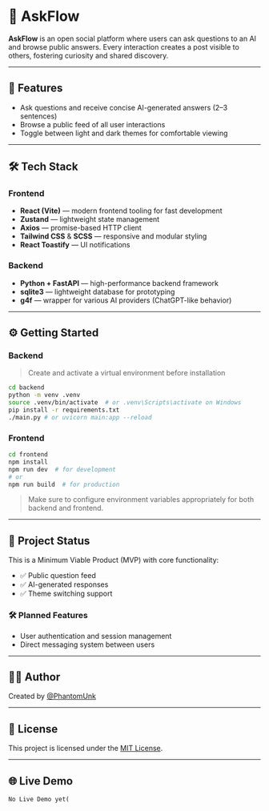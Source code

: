 # 🧠 AskFlow

**AskFlow** is an open social platform where users can ask questions to an AI and browse public answers. Every interaction creates a post visible to others, fostering curiosity and shared discovery.

---

## 🚀 Features

* Ask questions and receive concise AI-generated answers (2–3 sentences)
* Browse a public feed of all user interactions
* Toggle between light and dark themes for comfortable viewing

---

## 🛠 Tech Stack

### Frontend

* **React (Vite)** — modern frontend tooling for fast development
* **Zustand** — lightweight state management
* **Axios** — promise-based HTTP client
* **Tailwind CSS** & **SCSS** — responsive and modular styling
* **React Toastify** — UI notifications

### Backend

* **Python + FastAPI** — high-performance backend framework
* **sqlite3** — lightweight database for prototyping
* **g4f** — wrapper for various AI providers (ChatGPT-like behavior)

---

## ⚙️ Getting Started

### Backend

> Create and activate a virtual environment before installation

```bash
cd backend
python -m venv .venv
source .venv/bin/activate  # or .venv\Scripts\activate on Windows
pip install -r requirements.txt
./main.py # or uvicorn main:app --reload
```

### Frontend

```bash
cd frontend
npm install
npm run dev  # for development
# or
npm run build  # for production
```

> Make sure to configure environment variables appropriately for both backend and frontend.

---

## 📌 Project Status

This is a Minimum Viable Product (MVP) with core functionality:

* ✅ Public question feed
* ✅ AI-generated responses
* ✅ Theme switching support

### 🛠 Planned Features

* User authentication and session management
* Direct messaging system between users

---

## 🧑‍💻 Author

Created by [@PhantomUnk](https://github.com/PhantomUnk)

---

## 📄 License

This project is licensed under the [MIT License](https://opensource.org/licenses/MIT).

---

## 🌐 Live Demo 

```
No Live Demo yet(
```
